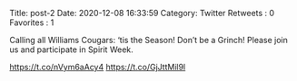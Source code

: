 Title: post-2
Date: 2020-12-08 16:33:59
Category: Twitter
Retweets : 0
Favorites : 1

Calling all Williams Cougars: ‘tis the Season! Don’t be a Grinch! Please join us and participate in Spirit Week. 

https://t.co/nVym6aAcy4 https://t.co/GjJttMil9l